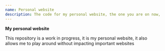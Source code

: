```yaml
---
name: Personal website
description: The code for my personal website, the one you are on now, which is built uisng the Eleventy static site generator. 
---
```

**My personal website**

This repository is a work in progress, it is my personal website, it also allows me to play around without impacting important websites
